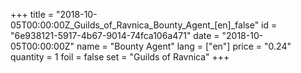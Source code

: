 +++
title = "2018-10-05T00:00:00Z_Guilds_of_Ravnica_Bounty_Agent_[en]_false"
id = "6e938121-5917-4b67-9014-74fca106a471"
date = "2018-10-05T00:00:00Z"
name = "Bounty Agent"
lang = ["en"]
price = "0.24"
quantity = 1
foil = false
set = "Guilds of Ravnica"
+++
